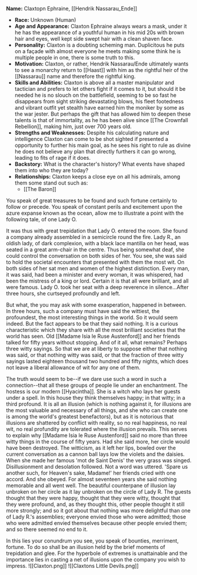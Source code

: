 **Name:** Claxtopn Ephraine, [[Hendrik Nassarau_Ende]]
- **Race:** Unknown (Human)
- **Age and Appearance:** Claxton Ephraine always wears a mask, under it he has the appearance of a youthful human in his mid 20s with brown hair and eyes, well kept side swept hair with a clean shaven face.
- **Personality:** Claxton is a doubting scheming man. Duplicitous he puts on a façade with almost everyone he meets making some think he is multiple people in one, there is some truth to this.
- **Motivation:** Claxton, or rather, Hendrik Nassarau/Ende ultimately wants to see a monarchy return to [[Haast]] with him as the rightful heir of the [[Nassarau]] name and therefore the rightful king.
- **Skills and Abilities:** Claxton is above all a master manipulator and tactician and prefers to let others fight if it comes to it, but should it be needed he is no slouch on the battlefield, seeming to be so fast he disappears from sight striking devastating blows, his fleet footedness and vibrant outfit yet stealth have earned him the moniker by some as the war jester. But perhaps the gift that has allowed him to deepen these talents is that of immortality, as he has been alive since [[The Crownfall Rebellion]], making him, just over 700 years old.
- **Strengths and Weaknesses:** Despite his calculating nature and intelligence Claxton can come to be shot sighted if presented a opportunity to further his main goal, as he sees his right to rule as divine he does not believe any plan that directly furthers it can go wrong, leading to fits of rage if it does.
- **Backstory:** What is the character's history? What events have shaped them into who they are today?
- **Relationships:** Claxton keeps a close eye on all his admirals, among them some stand out such as:
	- [[The Baron]]

You speak of great treasures to be found and such fortune certainly to follow or precede. You speak of constant perils and excitement upon the azure expanse known as the ocean, allow me to illustrate a point with the following tale, of one Lady O.

It was thus with great trepidation that Lady O. entered the room. She found a company already assembled in a semicircle round the fire. Lady R., an oldish lady, of dark complexion, with a black lace mantilla on her head, was seated in a great arm-chair in the centre. Thus being somewhat deaf, she could control the conversation on both sides of her. You see, she was said to hold the societal encounters that presented with them the most wit. On both sides of her sat men and women of the highest distinction. Every man, it was said, had been a minister and every woman, it was whispered, had been the mistress of a king or lord. Certain it is that all were brilliant, and all were famous. Lady O. took her seat with a deep reverence in silence...After three hours, she curtseyed profoundly and left.

But what, the you may ask with some exasperation, happened in between. In three hours, such a company must have said the wittiest, the profoundest, the most interesting things in the world. So it would seem indeed. But the fact appears to be that they said nothing. It is a curious characteristic which they share with all the most brilliant societies that the world has seen. Old [[Madame Isia le Ruse Austenford]] and her friends talked for fifty years without stopping. And of it all, what remains? Perhaps three witty sayings. So that we are at liberty to suppose either that nothing was said, or that nothing witty was said, or that the fraction of three witty sayings lasted eighteen thousand two hundred and fifty nights, which does not leave a liberal allowance of wit for any one of them.

The truth would seem to be--if we dare use such a word in such a connection--that all these groups of people lie under an enchantment. The hostess is our modern [[Hyacintha]]. She is a witch who lays her guests under a spell. In this house they think themselves happy; in that witty; in a third profound. It is all an illusion (which is nothing against it, for illusions are the most valuable and necessary of all things, and she who can create one is among the world's greatest benefactors), but as it is notorious that illusions are shattered by conflict with reality, so no real happiness, no real wit, no real profundity are tolerated where the illusion prevails. This serves to explain why [[Madame Isia le Ruse Austenford]] said no more than three witty things in the course of fifty years. Had she said more, her circle would have been destroyed. The witticism, as it left her lips, bowled over the current conversation as a cannon ball lays low the violets and the daisies. When she made her famous 'mot de Saint Denis' the very grass was singed. Disillusionment and desolation followed. Not a word was uttered. 'Spare us another such, for Heaven's sake, Madame!' her friends cried with one accord. And she obeyed. For almost seventeen years she said nothing memorable and all went well. The beautiful counterpane of illusion lay unbroken on her circle as it lay unbroken on the circle of Lady R. The guests thought that they were happy, thought that they were witty, thought that they were profound, and, as they thought this, other people thought it still more strongly; and so it got about that nothing was more delightful than one of Lady R.'s assemblies; everyone envied those who were admitted; those who were admitted envied themselves because other people envied them; and so there seemed no end to it.

In this lies your conundrum you see, you speak of bounties, merriment, fortune. To do so shall be an illusion held by the brief moments of trepidation and glee. For the hyperbole of extremes is unattainable and the importance lies in casting a net of illusions upon the company you wish to impress. 
![[Claxton.png]]
![[Claxtons Little Devils.png]]